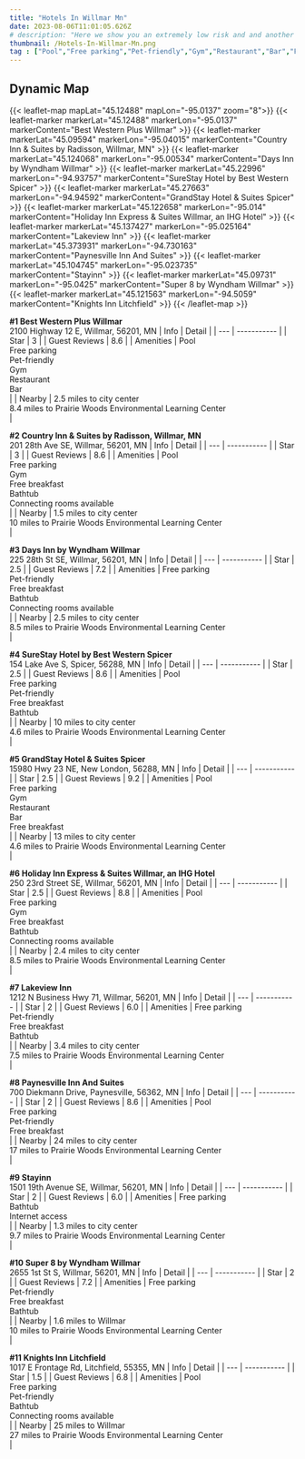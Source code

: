 ```yaml
---
title: "Hotels In Willmar Mn"
date: 2023-08-06T11:01:05.626Z
# description: "Here we show you an extremely low risk and and another medium risk approach to earn passive income "
thumbnail: /Hotels-In-Willmar-Mn.png
tag : ["Pool","Free parking","Pet-friendly","Gym","Restaurant","Bar","Free breakfast","Bathtub","Connecting rooms available","Internet access"]
---
```


## Dynamic Map
{{< leaflet-map  mapLat="45.12488" mapLon="-95.0137" zoom="8">}}
    {{< leaflet-marker markerLat="45.12488" markerLon="-95.0137" markerContent="Best Western Plus Willmar" >}}
    {{< leaflet-marker markerLat="45.09594" markerLon="-95.04015" markerContent="Country Inn & Suites by Radisson, Willmar, MN" >}}
    {{< leaflet-marker markerLat="45.124068" markerLon="-95.00534" markerContent="Days Inn by Wyndham Willmar" >}}
    {{< leaflet-marker markerLat="45.22996" markerLon="-94.93757" markerContent="SureStay Hotel by Best Western Spicer" >}}
    {{< leaflet-marker markerLat="45.27663" markerLon="-94.94592" markerContent="GrandStay Hotel & Suites Spicer" >}}
    {{< leaflet-marker markerLat="45.122658" markerLon="-95.014" markerContent="Holiday Inn Express & Suites Willmar, an IHG Hotel" >}}
    {{< leaflet-marker markerLat="45.137427" markerLon="-95.025164" markerContent="Lakeview Inn" >}}
    {{< leaflet-marker markerLat="45.373931" markerLon="-94.730163" markerContent="Paynesville Inn And Suites" >}}
    {{< leaflet-marker markerLat="45.104745" markerLon="-95.023735" markerContent="Stayinn" >}}
    {{< leaflet-marker markerLat="45.09731" markerLon="-95.0425" markerContent="Super 8 by Wyndham Willmar" >}}
    {{< leaflet-marker markerLat="45.121563" markerLon="-94.5059" markerContent="Knights Inn Litchfield" >}}
{{< /leaflet-map >}}


**#1 Best Western Plus Willmar**<br>2100 Highway 12 E, Willmar, 56201, MN
| Info | Detail |
| --- | ----------- |
| Star | 3 |
| Guest Reviews | 8.6 |
| Amenities | Pool<br>Free parking<br>Pet-friendly<br>Gym<br>Restaurant<br>Bar<br> |
| Nearby | 2.5 miles to city center<br>8.4 miles to Prairie Woods Environmental Learning Center<br> |

**#2 Country Inn & Suites by Radisson, Willmar, MN**<br>201 28th Ave SE, Willmar, 56201, MN
| Info | Detail |
| --- | ----------- |
| Star | 3 |
| Guest Reviews | 8.6 |
| Amenities | Pool<br>Free parking<br>Gym<br>Free breakfast<br>Bathtub<br>Connecting rooms available<br> |
| Nearby | 1.5 miles to city center<br>10 miles to Prairie Woods Environmental Learning Center<br> |

**#3 Days Inn by Wyndham Willmar**<br>225 28th St SE, Willmar, 56201, MN
| Info | Detail |
| --- | ----------- |
| Star | 2.5 |
| Guest Reviews | 7.2 |
| Amenities | Free parking<br>Pet-friendly<br>Free breakfast<br>Bathtub<br>Connecting rooms available<br> |
| Nearby | 2.5 miles to city center<br>8.5 miles to Prairie Woods Environmental Learning Center<br> |

**#4 SureStay Hotel by Best Western Spicer**<br>154 Lake Ave S, Spicer, 56288, MN
| Info | Detail |
| --- | ----------- |
| Star | 2.5 |
| Guest Reviews | 8.6 |
| Amenities | Pool<br>Free parking<br>Pet-friendly<br>Free breakfast<br>Bathtub<br> |
| Nearby | 10 miles to city center<br>4.6 miles to Prairie Woods Environmental Learning Center<br> |

**#5 GrandStay Hotel & Suites Spicer**<br>15980 Hwy 23 NE, New London, 56288, MN
| Info | Detail |
| --- | ----------- |
| Star | 2.5 |
| Guest Reviews | 9.2 |
| Amenities | Pool<br>Free parking<br>Gym<br>Restaurant<br>Bar<br>Free breakfast<br> |
| Nearby | 13 miles to city center<br>4.6 miles to Prairie Woods Environmental Learning Center<br> |

**#6 Holiday Inn Express & Suites Willmar, an IHG Hotel**<br>250 23rd Street SE, Willmar, 56201, MN
| Info | Detail |
| --- | ----------- |
| Star | 2.5 |
| Guest Reviews | 8.8 |
| Amenities | Pool<br>Free parking<br>Gym<br>Free breakfast<br>Bathtub<br>Connecting rooms available<br> |
| Nearby | 2.4 miles to city center<br>8.5 miles to Prairie Woods Environmental Learning Center<br> |

**#7 Lakeview Inn**<br>1212 N Business Hwy 71, Willmar, 56201, MN
| Info | Detail |
| --- | ----------- |
| Star | 2 |
| Guest Reviews | 6.0 |
| Amenities | Free parking<br>Pet-friendly<br>Free breakfast<br>Bathtub<br> |
| Nearby | 3.4 miles to city center<br>7.5 miles to Prairie Woods Environmental Learning Center<br> |

**#8 Paynesville Inn And Suites**<br>700 Diekmann Drive, Paynesville, 56362, MN
| Info | Detail |
| --- | ----------- |
| Star | 2 |
| Guest Reviews | 8.6 |
| Amenities | Pool<br>Free parking<br>Pet-friendly<br>Free breakfast<br> |
| Nearby | 24 miles to city center<br>17 miles to Prairie Woods Environmental Learning Center<br> |

**#9 Stayinn**<br>1501 19th Avenue SE, Willmar, 56201, MN
| Info | Detail |
| --- | ----------- |
| Star | 2 |
| Guest Reviews | 6.0 |
| Amenities | Free parking<br>Bathtub<br>Internet access<br> |
| Nearby | 1.3 miles to city center<br>9.7 miles to Prairie Woods Environmental Learning Center<br> |

**#10 Super 8 by Wyndham Willmar**<br>2655 1st St S, Willmar, 56201, MN
| Info | Detail |
| --- | ----------- |
| Star | 2 |
| Guest Reviews | 7.2 |
| Amenities | Free parking<br>Pet-friendly<br>Free breakfast<br>Bathtub<br> |
| Nearby | 1.6 miles to Willmar<br>10 miles to Prairie Woods Environmental Learning Center<br> |

**#11 Knights Inn Litchfield**<br>1017 E Frontage Rd, Litchfield, 55355, MN
| Info | Detail |
| --- | ----------- |
| Star | 1.5 |
| Guest Reviews | 6.8 |
| Amenities | Pool<br>Free parking<br>Pet-friendly<br>Bathtub<br>Connecting rooms available<br> |
| Nearby | 25 miles to Willmar<br>27 miles to Prairie Woods Environmental Learning Center<br> |

